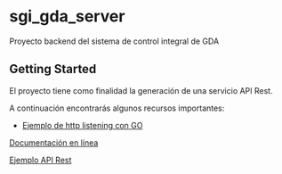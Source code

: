 # sgi_gda_server

Proyecto backend del sistema de control integral de GDA

## Getting Started

El proyecto tiene como finalidad la generación de una servicio API Rest.

A continuación encontrarás algunos recursos importantes:

- [Ejemplo de http listening con GO](https://github.com/gorilla/mux)

[Documentación en línea](https://go.dev)

[Ejemplo API Rest](https://www.youtube.com/watch?v=pQAV8A9KLwk)

